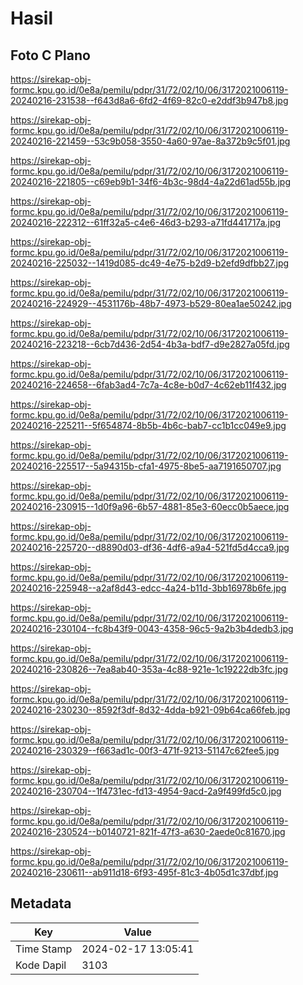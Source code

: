 # Hasil

## Foto C Plano

https://sirekap-obj-formc.kpu.go.id/0e8a/pemilu/pdpr/31/72/02/10/06/3172021006119-20240216-231538--f643d8a6-6fd2-4f69-82c0-e2ddf3b947b8.jpg

https://sirekap-obj-formc.kpu.go.id/0e8a/pemilu/pdpr/31/72/02/10/06/3172021006119-20240216-221459--53c9b058-3550-4a60-97ae-8a372b9c5f01.jpg

https://sirekap-obj-formc.kpu.go.id/0e8a/pemilu/pdpr/31/72/02/10/06/3172021006119-20240216-221805--c69eb9b1-34f6-4b3c-98d4-4a22d61ad55b.jpg

https://sirekap-obj-formc.kpu.go.id/0e8a/pemilu/pdpr/31/72/02/10/06/3172021006119-20240216-222312--61ff32a5-c4e6-46d3-b293-a71fd441717a.jpg

https://sirekap-obj-formc.kpu.go.id/0e8a/pemilu/pdpr/31/72/02/10/06/3172021006119-20240216-225032--1419d085-dc49-4e75-b2d9-b2efd9dfbb27.jpg

https://sirekap-obj-formc.kpu.go.id/0e8a/pemilu/pdpr/31/72/02/10/06/3172021006119-20240216-224929--4531176b-48b7-4973-b529-80ea1ae50242.jpg

https://sirekap-obj-formc.kpu.go.id/0e8a/pemilu/pdpr/31/72/02/10/06/3172021006119-20240216-223218--6cb7d436-2d54-4b3a-bdf7-d9e2827a05fd.jpg

https://sirekap-obj-formc.kpu.go.id/0e8a/pemilu/pdpr/31/72/02/10/06/3172021006119-20240216-224658--6fab3ad4-7c7a-4c8e-b0d7-4c62eb11f432.jpg

https://sirekap-obj-formc.kpu.go.id/0e8a/pemilu/pdpr/31/72/02/10/06/3172021006119-20240216-225211--5f654874-8b5b-4b6c-bab7-cc1b1cc049e9.jpg

https://sirekap-obj-formc.kpu.go.id/0e8a/pemilu/pdpr/31/72/02/10/06/3172021006119-20240216-225517--5a94315b-cfa1-4975-8be5-aa7191650707.jpg

https://sirekap-obj-formc.kpu.go.id/0e8a/pemilu/pdpr/31/72/02/10/06/3172021006119-20240216-230915--1d0f9a96-6b57-4881-85e3-60ecc0b5aece.jpg

https://sirekap-obj-formc.kpu.go.id/0e8a/pemilu/pdpr/31/72/02/10/06/3172021006119-20240216-225720--d8890d03-df36-4df6-a9a4-521fd5d4cca9.jpg

https://sirekap-obj-formc.kpu.go.id/0e8a/pemilu/pdpr/31/72/02/10/06/3172021006119-20240216-225948--a2af8d43-edcc-4a24-b11d-3bb16978b6fe.jpg

https://sirekap-obj-formc.kpu.go.id/0e8a/pemilu/pdpr/31/72/02/10/06/3172021006119-20240216-230104--fc8b43f9-0043-4358-96c5-9a2b3b4dedb3.jpg

https://sirekap-obj-formc.kpu.go.id/0e8a/pemilu/pdpr/31/72/02/10/06/3172021006119-20240216-230826--7ea8ab40-353a-4c88-921e-1c19222db3fc.jpg

https://sirekap-obj-formc.kpu.go.id/0e8a/pemilu/pdpr/31/72/02/10/06/3172021006119-20240216-230230--8592f3df-8d32-4dda-b921-09b64ca66feb.jpg

https://sirekap-obj-formc.kpu.go.id/0e8a/pemilu/pdpr/31/72/02/10/06/3172021006119-20240216-230329--f663ad1c-00f3-471f-9213-51147c62fee5.jpg

https://sirekap-obj-formc.kpu.go.id/0e8a/pemilu/pdpr/31/72/02/10/06/3172021006119-20240216-230704--1f4731ec-fd13-4954-9acd-2a9f499fd5c0.jpg

https://sirekap-obj-formc.kpu.go.id/0e8a/pemilu/pdpr/31/72/02/10/06/3172021006119-20240216-230524--b0140721-821f-47f3-a630-2aede0c81670.jpg

https://sirekap-obj-formc.kpu.go.id/0e8a/pemilu/pdpr/31/72/02/10/06/3172021006119-20240216-230611--ab911d18-6f93-495f-81c3-4b05d1c37dbf.jpg


## Metadata

| Key        | Value               |
| ---------- | ------------------- |
| Time Stamp | 2024-02-17 13:05:41 |
| Kode Dapil | 3103                |



